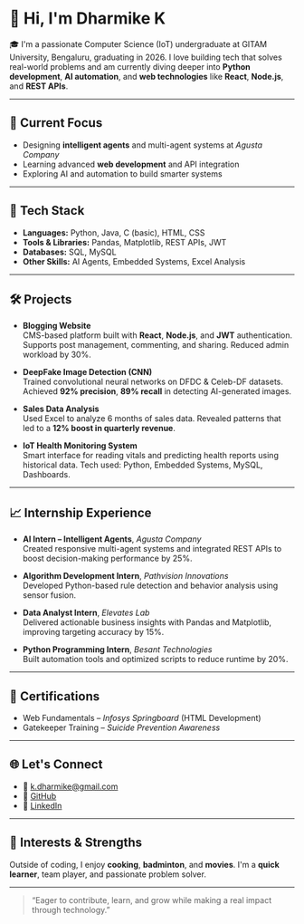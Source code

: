 # 👋 Hi, I'm Dharmike K

🎓 I'm a passionate Computer Science (IoT) undergraduate at GITAM University, Bengaluru, graduating in 2026. I love building tech that solves real-world problems and am currently diving deeper into **Python development**, **AI automation**, and **web technologies** like **React**, **Node.js**, and **REST APIs**.

---

## 💼 Current Focus
- Designing **intelligent agents** and multi-agent systems at *Agusta Company*
- Learning advanced **web development** and API integration
- Exploring AI and automation to build smarter systems

---

## 🔧 Tech Stack
- **Languages:** Python, Java, C (basic), HTML, CSS  
- **Tools & Libraries:** Pandas, Matplotlib, REST APIs, JWT  
- **Databases:** SQL, MySQL  
- **Other Skills:** AI Agents, Embedded Systems, Excel Analysis

---

## 🛠️ Projects

- **Blogging Website**  
  CMS-based platform built with **React**, **Node.js**, and **JWT** authentication. Supports post management, commenting, and sharing. Reduced admin workload by 30%.

- **DeepFake Image Detection (CNN)**  
  Trained convolutional neural networks on DFDC & Celeb-DF datasets. Achieved **92% precision**, **89% recall** in detecting AI-generated images.

- **Sales Data Analysis**  
  Used Excel to analyze 6 months of sales data. Revealed patterns that led to a **12% boost in quarterly revenue**.

- **IoT Health Monitoring System**  
  Smart interface for reading vitals and predicting health reports using historical data. Tech used: Python, Embedded Systems, MySQL, Dashboards.

---

## 📈 Internship Experience

- **AI Intern – Intelligent Agents**, *Agusta Company*  
  Created responsive multi-agent systems and integrated REST APIs to boost decision-making performance by 25%.

- **Algorithm Development Intern**, *Pathvision Innovations*  
  Developed Python-based rule detection and behavior analysis using sensor fusion.

- **Data Analyst Intern**, *Elevates Lab*  
  Delivered actionable business insights with Pandas and Matplotlib, improving targeting accuracy by 15%.

- **Python Programming Intern**, *Besant Technologies*  
  Built automation tools and optimized scripts to reduce runtime by 20%.

---

## 🏅 Certifications
- Web Fundamentals – *Infosys Springboard* (HTML Development)
- Gatekeeper Training – *Suicide Prevention Awareness*

---

## 🌐 Let's Connect

- 📧 [k.dharmike@gmail.com](mailto:k.dharmike@gmail.com)
- 🔗 [GitHub](https://github.com/Dharmiki408)
- 🔗 [LinkedIn](https://www.linkedin.com/in/k-dharmike-6364ba333)

---

## 🧠 Interests & Strengths

Outside of coding, I enjoy **cooking**, **badminton**, and **movies**. I'm a **quick learner**, team player, and passionate problem solver.

---

> “Eager to contribute, learn, and grow while making a real impact through technology.”
